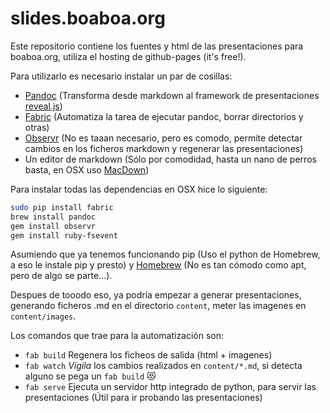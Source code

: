 slides.boaboa.org
=======

Este repositorio contiene los fuentes y html de las presentaciones para boaboa.org, utiliza el hosting de github-pages (it's free!).

Para utilizarlo es necesario instalar un par de cosillas:

- [Pandoc](http://johnmacfarlane.net/pandoc/) (Transforma desde markdown al framework de presentaciones [reveal.js](http://lab.hakim.se/reveal-js/#/))
- [Fabric](http://www.fabfile.org/) (Automatiza la tarea de ejecutar pandoc, borrar directorios y otras)
- [Observr](https://github.com/kevinburke/observr) (No es taaan necesario, pero es comodo, permite detectar cambios en los ficheros markdown y regenerar las presentaciones)
- Un editor de markdown (Sólo por comodidad, hasta un nano de perros basta, en OSX uso [MacDown](http://macdown.uranusjr.com/))


Para instalar todas las dependencias en OSX hice lo siguiente:

```bash
sudo pip install fabric
brew install pandoc
gem install observr
gem install ruby-fsevent
```

Asumiendo que ya tenemos funcionando pip (Uso el python de Homebrew, a eso le instale pip y presto) y [Homebrew](http://brew.sh/) (No es tan cómodo como apt, pero de algo se parte...).

Despues de tooodo eso, ya podría empezar a generar presentaciones, generando ficheros .md en el directorio `content`, meter las imagenes en `content/images`.

Los comandos que trae para la automatización son:

* `fab build` Regenera los ficheos de salida (html + imagenes)
* `fab watch` *Vigila* los cambios realizados en `content/*.md`, si detecta alguno se pega un `fab build` :heart_eyes_cat:
* `fab serve` Ejecuta un servidor http integrado de python, para servir las presentaciones (Útil para ir probando las presentaciones)